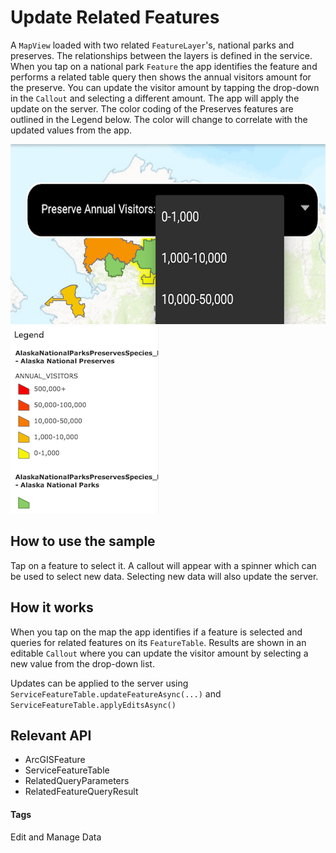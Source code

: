 # Update Related Features
A `MapView` loaded with two related `FeatureLayer`'s, national parks and preserves.  The relationships between the layers is defined in the service. When you tap on a national park `Feature` the app identifies the feature and performs a related table query then shows the annual visitors amount for the preserve. You can update the visitor amount by tapping the drop-down in the `Callout` and selecting a different amount. The app will apply the update on the server.  The color coding of the Preserves features are outlined in the Legend below. The color will change to correlate with the updated values from the app.

![Update Related Features App](update-related-features.png)
![Map Legend](legend.png)

## How to use the sample
Tap on a feature to select it. A callout will appear with a spinner which can be used to select new data. Selecting new data will also update the server.

## How it works
When you tap on the map the app identifies if a feature is selected and queries for related features on its `FeatureTable`.  Results are shown in an editable `Callout` where you can update the visitor amount by selecting a new value from the drop-down list.  

Updates can be applied to the server using `ServiceFeatureTable.updateFeatureAsync(...)` and `ServiceFeatureTable.applyEditsAsync()`

## Relevant API
* ArcGISFeature
* ServiceFeatureTable
* RelatedQueryParameters
* RelatedFeatureQueryResult

#### Tags
Edit and Manage Data